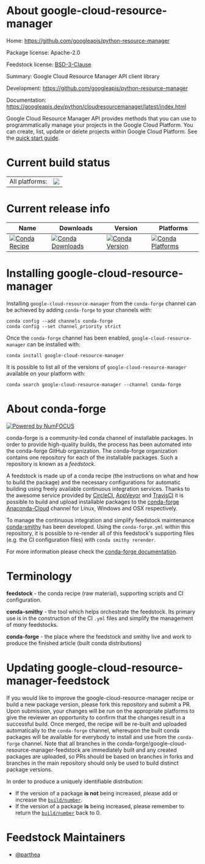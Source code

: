 About google-cloud-resource-manager
===================================

Home: https://github.com/googleapis/python-resource-manager

Package license: Apache-2.0

Feedstock license: [BSD-3-Clause](https://github.com/conda-forge/google-cloud-resource-manager-feedstock/blob/master/LICENSE.txt)

Summary: Google Cloud Resource Manager API client library

Development: https://github.com/googleapis/python-resource-manager

Documentation: https://googleapis.dev/python/cloudresourcemanager/latest/index.html

Google Cloud Resource Manager API provides methods that you can use to programmatically manage your projects in the Google Cloud Platform. You can create, list, update or delete projects within Google Cloud Platform.
See the [quick start guide](https://googleapis.dev/python/cloudresourcemanager/latest/index.html#quick-start).

Current build status
====================


<table><tr><td>All platforms:</td>
    <td>
      <a href="https://dev.azure.com/conda-forge/feedstock-builds/_build/latest?definitionId=9619&branchName=master">
        <img src="https://dev.azure.com/conda-forge/feedstock-builds/_apis/build/status/google-cloud-resource-manager-feedstock?branchName=master">
      </a>
    </td>
  </tr>
</table>

Current release info
====================

| Name | Downloads | Version | Platforms |
| --- | --- | --- | --- |
| [![Conda Recipe](https://img.shields.io/badge/recipe-google--cloud--resource--manager-green.svg)](https://anaconda.org/conda-forge/google-cloud-resource-manager) | [![Conda Downloads](https://img.shields.io/conda/dn/conda-forge/google-cloud-resource-manager.svg)](https://anaconda.org/conda-forge/google-cloud-resource-manager) | [![Conda Version](https://img.shields.io/conda/vn/conda-forge/google-cloud-resource-manager.svg)](https://anaconda.org/conda-forge/google-cloud-resource-manager) | [![Conda Platforms](https://img.shields.io/conda/pn/conda-forge/google-cloud-resource-manager.svg)](https://anaconda.org/conda-forge/google-cloud-resource-manager) |

Installing google-cloud-resource-manager
========================================

Installing `google-cloud-resource-manager` from the `conda-forge` channel can be achieved by adding `conda-forge` to your channels with:

```
conda config --add channels conda-forge
conda config --set channel_priority strict
```

Once the `conda-forge` channel has been enabled, `google-cloud-resource-manager` can be installed with:

```
conda install google-cloud-resource-manager
```

It is possible to list all of the versions of `google-cloud-resource-manager` available on your platform with:

```
conda search google-cloud-resource-manager --channel conda-forge
```


About conda-forge
=================

[![Powered by
NumFOCUS](https://img.shields.io/badge/powered%20by-NumFOCUS-orange.svg?style=flat&colorA=E1523D&colorB=007D8A)](https://numfocus.org)

conda-forge is a community-led conda channel of installable packages.
In order to provide high-quality builds, the process has been automated into the
conda-forge GitHub organization. The conda-forge organization contains one repository
for each of the installable packages. Such a repository is known as a *feedstock*.

A feedstock is made up of a conda recipe (the instructions on what and how to build
the package) and the necessary configurations for automatic building using freely
available continuous integration services. Thanks to the awesome service provided by
[CircleCI](https://circleci.com/), [AppVeyor](https://www.appveyor.com/)
and [TravisCI](https://travis-ci.com/) it is possible to build and upload installable
packages to the [conda-forge](https://anaconda.org/conda-forge)
[Anaconda-Cloud](https://anaconda.org/) channel for Linux, Windows and OSX respectively.

To manage the continuous integration and simplify feedstock maintenance
[conda-smithy](https://github.com/conda-forge/conda-smithy) has been developed.
Using the ``conda-forge.yml`` within this repository, it is possible to re-render all of
this feedstock's supporting files (e.g. the CI configuration files) with ``conda smithy rerender``.

For more information please check the [conda-forge documentation](https://conda-forge.org/docs/).

Terminology
===========

**feedstock** - the conda recipe (raw material), supporting scripts and CI configuration.

**conda-smithy** - the tool which helps orchestrate the feedstock.
                   Its primary use is in the construction of the CI ``.yml`` files
                   and simplify the management of *many* feedstocks.

**conda-forge** - the place where the feedstock and smithy live and work to
                  produce the finished article (built conda distributions)


Updating google-cloud-resource-manager-feedstock
================================================

If you would like to improve the google-cloud-resource-manager recipe or build a new
package version, please fork this repository and submit a PR. Upon submission,
your changes will be run on the appropriate platforms to give the reviewer an
opportunity to confirm that the changes result in a successful build. Once
merged, the recipe will be re-built and uploaded automatically to the
`conda-forge` channel, whereupon the built conda packages will be available for
everybody to install and use from the `conda-forge` channel.
Note that all branches in the conda-forge/google-cloud-resource-manager-feedstock are
immediately built and any created packages are uploaded, so PRs should be based
on branches in forks and branches in the main repository should only be used to
build distinct package versions.

In order to produce a uniquely identifiable distribution:
 * If the version of a package **is not** being increased, please add or increase
   the [``build/number``](https://docs.conda.io/projects/conda-build/en/latest/resources/define-metadata.html#build-number-and-string).
 * If the version of a package **is** being increased, please remember to return
   the [``build/number``](https://docs.conda.io/projects/conda-build/en/latest/resources/define-metadata.html#build-number-and-string)
   back to 0.

Feedstock Maintainers
=====================

* [@parthea](https://github.com/parthea/)

